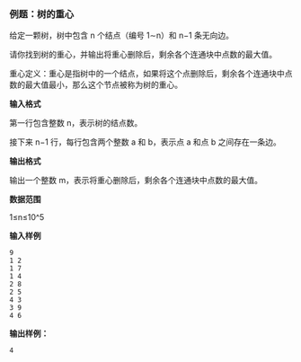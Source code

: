 ### 例题：树的重心

给定一颗树，树中包含 n 个结点（编号 1∼n）和 n−1 条无向边。

请你找到树的重心，并输出将重心删除后，剩余各个连通块中点数的最大值。

重心定义：重心是指树中的一个结点，如果将这个点删除后，剩余各个连通块中点数的最大值最小，那么这个节点被称为树的重心。

**输入格式**

第一行包含整数 n，表示树的结点数。

接下来 n−1 行，每行包含两个整数 a 和 b，表示点 a 和点 b 之间存在一条边。

**输出格式**

输出一个整数 m，表示将重心删除后，剩余各个连通块中点数的最大值。

**数据范围**

1≤n≤10^5

**输入样例**

```
9
1 2
1 7
1 4
2 8
2 5
4 3
3 9
4 6
```

**输出样例：**

```
4
```
